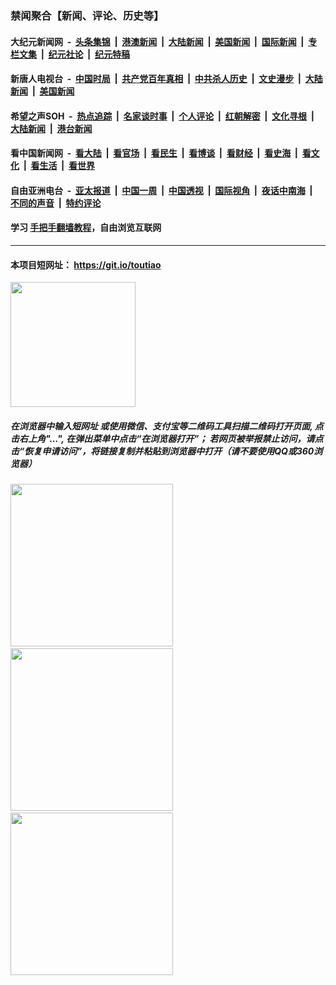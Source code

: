 ### 禁闻聚合【新闻、评论、历史等】

#### 大纪元新闻网 &nbsp;-&nbsp; [头条集锦](indexes/E头条集锦.md?t=02110502) &nbsp;|&nbsp; [港澳新闻](indexes/E港澳新闻.md?t=02110502)  &nbsp;|&nbsp; [大陆新闻](indexes/E大陆新闻.md?t=02110502) &nbsp;|&nbsp; [美国新闻](indexes/E美国新闻.md?t=02110502) &nbsp;|&nbsp; [国际新闻](indexes/E国际新闻.md?t=02110502) &nbsp;|&nbsp; [专栏文集](indexes/E专栏文集.md?t=02110502) &nbsp;|&nbsp; [纪元社论](indexes/E纪元社论.md?t=02110502) &nbsp;|&nbsp; [纪元特稿](indexes/E纪元特稿.md?t=02110502) 

#### 新唐人电视台 &nbsp;-&nbsp; [中国时局](indexes/N中国时局.md?t=02110502) &nbsp;|&nbsp; [共产党百年真相](indexes/N共产党百年真相.md?t=02110502) &nbsp;|&nbsp; [中共杀人历史](indexes/N中共杀人历史.md?t=02110502) &nbsp;|&nbsp; [文史漫步](indexes/N文史漫步.md?t=02110502) &nbsp;|&nbsp; [大陆新闻](indexes/N大陆新闻.md?t=02110502) &nbsp;|&nbsp; [美国新闻](indexes/N美国新闻.md?t=02110502)

#### 希望之声SOH &nbsp;-&nbsp; [热点追踪](indexes/H热点追踪.md?t=02110502) &nbsp;|&nbsp; [名家谈时事](indexes/H名家谈时事.md?t=02110502) &nbsp;|&nbsp; [个人评论](indexes/H个人评论.md?t=02110502)  &nbsp;|&nbsp; [红朝解密](indexes/H红朝解密.md?t=02110502) &nbsp;|&nbsp; [文化寻根](indexes/H文化寻根.md?t=02110502) &nbsp;|&nbsp; [大陆新闻](indexes/H大陆新闻.md?t=02110502) &nbsp;|&nbsp; [港台新闻](indexes/H港台新闻.md?t=02110502)

#### 看中国新闻网 &nbsp;-&nbsp; [看大陆](indexes/S看大陆.md?t=02110502) &nbsp;|&nbsp; [看官场](indexes/S看官场.md?t=02110502) &nbsp;|&nbsp; [看民生](indexes/S看民生.md?t=02110502)  &nbsp;|&nbsp; [看博谈](indexes/S看博谈.md?t=02110502) &nbsp;|&nbsp; [看财经](indexes/S看财经.md?t=02110502) &nbsp;|&nbsp; [看史海](indexes/S看史海.md?t=02110502) &nbsp;|&nbsp; [看文化](indexes/S看文化.md?t=02110502) &nbsp;|&nbsp; [看生活](indexes/S看生活.md?t=02110502) &nbsp;|&nbsp; [看世界](indexes/S看世界.md?t=02110502)

#### 自由亚洲电台 &nbsp;-&nbsp; [亚太报道](indexes/R亚太报道.md?t=02110502) &nbsp;|&nbsp; [中国一周](indexes/R中国一周.md?t=02110502) &nbsp;|&nbsp; [中国透视](indexes/R中国透视.md?t=02110502)  &nbsp;|&nbsp; [国际视角](indexes/R国际视角.md?t=02110502) &nbsp;|&nbsp; [夜话中南海](indexes/R夜话中南海.md?t=02110502) &nbsp;|&nbsp; [不同的声音](indexes/R不同的声音.md?t=02110502) &nbsp;|&nbsp; [特约评论](indexes/R特约评论.md?t=02110502)

#### 学习 [手把手翻墙教程](https://github.com/gfw-breaker/guides/wiki)，自由浏览互联网

----

#### 本项目短网址： https://git.io/toutiao
<img src="https://raw.githubusercontent.com/gfw-breaker/banned-news/master/scripts/img/qr.png" width="200px"/>  

##### 在浏览器中输入短网址 或使用微信、支付宝等二维码工具扫描二维码打开页面, 点击右上角"...", 在弹出菜单中点击“在浏览器打开”； 若网页被举报禁止访问，请点击“恢复申请访问”，将链接复制并粘贴到浏览器中打开（请不要使用QQ或360浏览器）

<img src="https://raw.githubusercontent.com/gfw-breaker/banned-news/master/scripts/img/1.png" width="260px"/> &nbsp; <img src="https://raw.githubusercontent.com/gfw-breaker/banned-news/master/scripts/img/2.png" width="260px"/> &nbsp; <img src="https://raw.githubusercontent.com/gfw-breaker/banned-news/master/scripts/img/3.png" width="260px"/>
